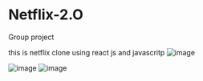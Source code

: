 # Netflix-2.O
Group project

this is netflix clone using react js and javascritp
![image](https://user-images.githubusercontent.com/96313339/182102440-6f1253c1-56aa-4784-bb40-06eac213e391.png)

![image](https://user-images.githubusercontent.com/96313339/182102620-579f8d67-443f-424b-9137-43639c1fa4dd.png)
![image](https://user-images.githubusercontent.com/96313339/182102666-6b3d7696-6c5a-4b98-8ff3-d9097dc4595d.png)
